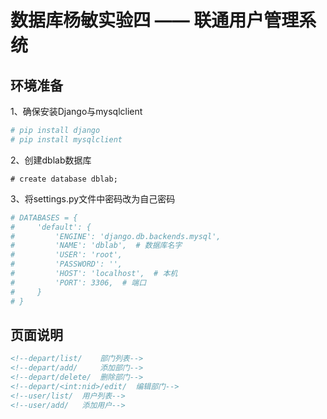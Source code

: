 # 数据库杨敏实验四  ——  联通用户管理系统
## 环境准备
1、确保安装Django与mysqlclient
```python
# pip install django
# pip install mysqlclient
```
2、创建dblab数据库
```mysql
# create database dblab;
```
3、将settings.py文件中密码改为自己密码
```python
# DATABASES = {
#     'default': {
#         'ENGINE': 'django.db.backends.mysql',
#         'NAME': 'dblab',  # 数据库名字
#         'USER': 'root',
#         'PASSWORD': '',
#         'HOST': 'localhost',  # 本机
#         'PORT': 3306,  # 端口
#     }
# }
```
## 页面说明
```html
<!--depart/list/    部门列表-->
<!--depart/add/     添加部门-->
<!--depart/delete/  删除部门-->
<!--depart/<int:nid>/edit/  编辑部门-->
<!--user/list/  用户列表-->
<!--user/add/   添加用户-->
```